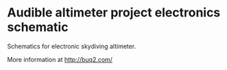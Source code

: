 # Audible altimeter project electronics schematic

Schematics for electronic skydiving altimeter.

More information at http://buq2.com/
